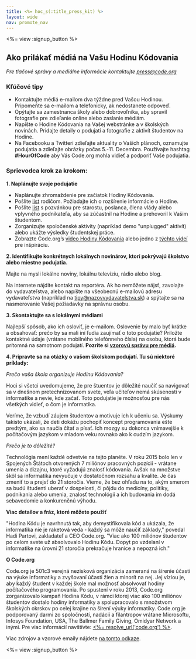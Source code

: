 ```yaml
---
title: <%= hoc_s(:title_press_kit) %>
layout: wide
nav: promote_nav
---
```

<%= view :signup_button %>

## Ako prilákať médiá na Vašu Hodinu Kódovania

*Pre tlačové správy a mediálne informácie kontaktujte <press@code.org>*

### Kľúčové tipy

- Kontaktujte médiá e-mailom dva týždne pred Vašou Hodinou. Pripomeňte sa e-mailom a telefonicky, ak nedostanete odpoveď.
- Opýtajte sa zamestnanca školy alebo dobrovoľníka, aby spravil fotografie pre zdieľanie online alebo zaslanie médiám.
- Napíšte o Hodine Kódovania na Vašej webstránke a v školských novinách. Pridajte detaily o podujatí a fotografie z aktivít študentov na Hodine.
- Na Facebooku a Twitteri zdieľajte aktuality o Vašich plánoch, oznamujte podujatia a zdieľajte obrázky počas 5.-11. Decembra. Používajte hashtag **#HourOfCode** aby Vás Code.org mohla vidieť a podporiť Vaše podujatia.

### Sprievodca krok za krokom:

**1. Naplánujte svoje podujatie**

- Naplánujte zhromaždenie pre začiatok Hodiny Kódovania.
- Pošlite [list](<%= resolve_url('/promote/resources#sample-emails') %>) rodičom. Požiadajte ich o rozšírenie informácie o Hodine.
- Pošlite [list](<%= resolve_url('/promote/resources#sample-emails') %>) s pozvánkou pre starostu, poslanca, člena vlády alebo vplyvného podnikateľa, aby sa zúčastnil na Hodine a prehovoril k Vašim študentom.
- Zorganizujte spoločenské aktivity (napríklad demo "unplugged" aktivít) alebo ukážte výsledky študentskej práce.
- Zobrazte Code.org’s [video Hodiny Kódovania](<%= resolve_url('/') %>) alebo jedno z [týchto videí](<%= resolve_url('/promote/resources#videos') %>) pre inšpiráciu.

**2. Identifikujte konkrétnych lokálnych novinárov, ktorí pokrývajú školstvo alebo miestne podujatia.**

Majte na mysli lokálne noviny, lokálnu televíziu, rádio alebo blog.

Na internete nájdite kontakt na reportéra. Ak ho nemôžete nájsť, zavolajte do vydavateľstva, alebo napíšte na všeobecnú e-mailovú adresu vydavateľstva (napríklad na tipy@nazovvydavatelstva.sk) a spýtajte sa na nasmerovanie Vašej požiadavky na správnu osobu.

**3. Skontaktujte sa s lokálnymi médiami**

Najlepší spôsob, ako ich osloviť, je e-mailom. Oslovenie by malo byť krátke a obsahovať: prečo by sa mali iní ľudia zaujímať o toto podujatie? Priložte kontaktné údaje (vrátane mobilného telefónneho čísla) na osobu, ktorá bude prítomná na samotnom podujatí. **Pozrite si [vzorovú správu pre médiá](<%= resolve_url('/promote/resources#sample-emails') %>).**

**4. Pripravte sa na otázky o vašom školskom podujatí. Tu sú niektoré príklady:**

*Prečo vaša škola organizuje Hodinu Kódovania?*

Hoci si všetci uvedomujeme, že pre štuentov je dôležité naučiť sa navigovať sa v dnešnom pretechnizovanom svete, veľa učiteľov nemá skúsenosti v informatike a nevie, kde začať. Toto podujatie je možnosťou pre nás všetkých vidieť, o čom je informatika.

Veríme, že vzbudí záujem študentov a motivuje ich k učeniu sa. Výskumy takisto ukázali, že deti dokážu pochopiť koncept programovania ešte predtým, ako sa naučia čítať a písať. Ich mozgy su dokonca vnímavejšie k počítačovým jazykom v mladom veku rovnako ako k cudzím jazykom.

*Prečo je to dôležité?*

Technológia mení každé odvetvie na tejto planéte. V roku 2015 bolo len v Spojených Štátoch otvorených 7 miliónov pracovných pozícií - vrátane umenia a dizajnu, ktoré vyžadujú znalosť kódovania. Avšak na množstve škôl sa informatika nevyučuje v dostatočnom rozsahu a kvalite. Je čas zmeniť to a prejsť do 21 storočia. Vieme, že bez ohľadu na to, akým smerom sa budú študenti uberať v dospelosti, či pôjdu do medicíny, politiky, podnikania alebo umenia, znalosť technológií a ich budovania im dodá sebavedomie a konkurenčnú výhodu.

**Viac detailov a fráz, ktoré môžete použiť**

"Hodina Kódu je navrhnutá tak, aby demystifikovala kód a ukázala, že informatika nie je raketová veda - každý sa môže naučiť základy," povedal Hadi Partovi, zakladateľ a CEO Code.org. "Viac ako 100 miliónov študentov po celom svete už absolvovalo Hodinu Kódu. Dopyt po vzdelaní v informatike na úrovni 21 storočia prekračuje hranice a nepozná ich."

**O Code.org**

Code.org je 501c3 verejná nezisková organizácia zameraná na šírenie účasti na výuke informatiky a zvyšovaní účasti žien a minorít na nej. Jej víziou je, aby každý študent v každej škole mal možnosť absolvovať hodiny počítačového programovania. Po spustení v roku 2013, Code.org zorganizovalo kampaň Hodina Kódu, v rámci ktorej viac ako 100 miliónov študentov dostalo hodiny informatiky a spolupracovalo s množstvom školských okrskov po celej krajine na šírení výuky informatiky. Code.org je podporovaný darmi zo spoločností, nadácií a filantropov vrátane Microsoftu, Infosys Foundation, USA, The Ballmer Family Giving, Omidyar Network a inými. Pre viac informácií navštívte: [<%= resolve_url('code.org') %>](<%= resolve_url('https://code.org') %>).

  
Viac zdrojov a vzorové emaily nájdete [na tomto odkaze](<%= resolve_url('/promote') %>).

<%= view :signup_button %>